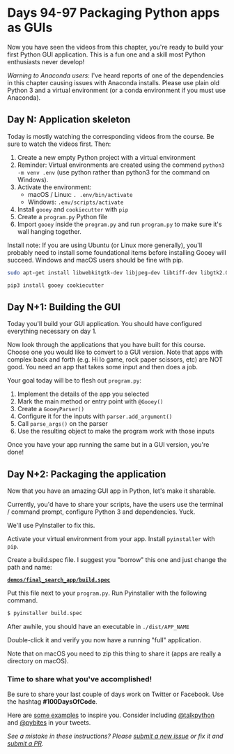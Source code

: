 # Days 94-97 Packaging Python apps as GUIs

Now you have seen the videos from this chapter, you're ready to build your first Python GUI application. This is a fun one and a skill most Python enthusiasts never develop!

*Warning to Anaconda users*: I've heard reports of one of the dependencies in this chapter causing issues with Anaconda installs. Please use plain old Python 3 and a virtual environment (or a conda environment if you must use Anaconda).

## Day N: Application skeleton

Today is mostly watching the corresponding videos from the course. Be sure to watch the videos first. Then:

1. Create a new empty Python project with a virtual environment
2. Reminder: Virtual environments are created using the commend `python3 -m venv .env` (use python rather than python3 for the command on Windows).
3. Activate the environment:
	* macOS / Linux: `. .env/bin/activate`
	* Windows: `.env/scripts/activate`
6. Install `gooey` and `cookiecutter` with `pip`
7. Create a `program.py` Python file
8. Import `gooey` inside the `program.py` and run `program.py` to make sure it's wall hanging together.

Install note: If you are using Ubuntu (or Linux more generally), you'll probably need to install some foundational items before installing Gooey will succeed. Windows and macOS users should be fine with pip.

```bash
sudo apt-get install libwebkitgtk-dev libjpeg-dev libtiff-dev libgtk2.0-dev libsdl1.2-dev freeglut3 freeglut3-dev libnotify-dev libgstreamerd-3-dev

pip3 install gooey cookiecutter
```

## Day N+1: Building the GUI

Today you'll build your GUI application. You should have configured everything necessary on day 1. 

Now look through the applications that you have built for this course. Choose one you would like to convert to a GUI version. Note that apps with complex back and forth (e.g. Hi lo game, rock paper scissors, etc) are NOT good. You need an app that takes some input and then does a job.

Your goal today will be to flesh out `program.py`:

1. Implement the details of the app you selected
2. Mark the main method or entry point with `@Gooey()`
3. Create a `GooeyParser()`
4. Configure it for the inputs with `parser.add_argument()`
5. Call `parse_args()` on the parser
6. Use the resulting object to make the program work with those inputs

Once you have your app running the same but in a GUI version, you're done!

## Day N+2: Packaging the application

Now that you have an amazing GUI app in Python, let's make it sharable. 

Currently, you'd have to share your scripts, have the users use the terminal / command prompt, configure Python 3 and dependencies. Yuck.

We'll use PyInstaller to fix this.

Activate your virtual environment from your app. Install `pyinstaller` with `pip`.

Create a build.spec file. I suggest you "borrow" this one and just change the path and name:

[**`demos/final_search_app/build.spec`**](demos/final_search_app/build.spec)

Put this file next to your `program.py`. Run Pyinstaller with the following command.

```bash
$ pyinstaller build.spec
```

After awhile, you should have an executable in `./dist/APP_NAME`

Double-click it and verify you now have a running "full" application. 

Note that on macOS you need to zip this thing to share it (apps are really a directory on macOS).

### Time to share what you've accomplished!

Be sure to share your last couple of days work on Twitter or Facebook. Use the hashtag **#100DaysOfCode**. 

Here are [some examples](https://twitter.com/search?q=%23100DaysOfCode) to inspire you. Consider including [@talkpython](https://twitter.com/talkpython) and [@pybites](https://twitter.com/pybites) in your tweets.

*See a mistake in these instructions? Please [submit a new issue](https://github.com/talkpython/100daysofcode-with-python-course/issues) or fix it and [submit a PR](https://github.com/talkpython/100daysofcode-with-python-course/pulls).*
